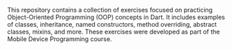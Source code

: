 This repository contains a collection of exercises focused on practicing Object-Oriented Programming (OOP) concepts in Dart. It includes examples of classes, inheritance, named constructors, method overriding, abstract classes, mixins, and more. These exercises were developed as part of the Mobile Device Programming course.
